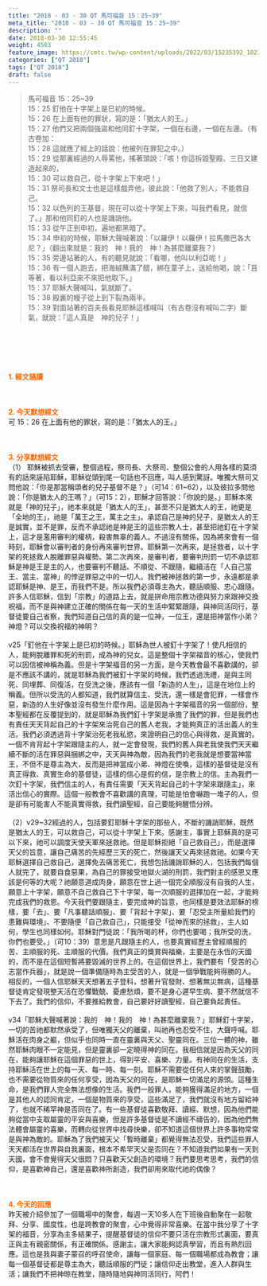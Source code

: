 ```yaml
---
title: "2018 - 03 - 30 QT 馬可福音 15：25~39"
meta_title: "2018 - 03 - 30 QT 馬可福音 15：25~39"
description: ""
date: 2018-03-30 12:55:45
weight: 4583
feature_image: https://cmtc.tw/wp-content/uploads/2022/03/15235392_10211799862337740_180693556567566654_o-1.webp
categories: ["QT 2018"]
tags: ["QT 2018"]
draft: false
---
```


<blockquote>馬可福音 15：25~39<br />
15：25 釘他在十字架上是巳初的時候。<br />
15：26 在上面有他的罪狀，寫的是：「猶太人的王。」<br />
15：27 他們又把兩個強盜和他同釘十字架，一個在右邊，一個在左邊。（有古卷加：<br />
15：28 這就應了經上的話說：他被列在罪犯之中。）<br />
15：29 從那裏經過的人辱罵他，搖著頭說：「咳！你這拆毀聖殿、三日又建造起來的，<br />
15：30 可以救自己，從十字架上下來吧！」<br />
15：31 祭司長和文士也是這樣戲弄他，彼此說：「他救了別人，不能救自己。<br />
15：32 以色列的王基督，現在可以從十字架上下來，叫我們看見，就信了。」那和他同釘的人也是譏誚他。<br />
15：33 從午正到申初，遍地都黑暗了。<br />
15：34 申初的時候，耶穌大聲喊著說：「以羅伊！以羅伊！拉馬撒巴各大尼？」（翻出來就是：我的　神！我的　神！為甚麼離棄我？）<br />
15：35 旁邊站著的人，有的聽見就說：「看哪，他叫以利亞呢！」<br />
15：36 有一個人跑去，把海絨蘸滿了醋，綁在葦子上，送給他喝，說：「且等著，看以利亞來不來把他取下。」<br />
15：37 耶穌大聲喊叫，氣就斷了。<br />
15：38 殿裏的幔子從上到下裂為兩半。<br />
15：39 對面站著的百夫長看見耶穌這樣喊叫（有古卷沒有喊叫二字）斷氣，就說：「這人真是　神的兒子！」</blockquote><br />
&nbsp;<br />
<br />
&nbsp;<br />
<br />
<span style="color: #ff6600;"><strong>1. </strong><strong>經文誦讀</strong></span><br />
<br />
<span style="color: #ff6600;"><strong> </strong></span><br />
<br />
<span style="color: #ff6600;"><strong>2. 今天默想</strong><strong>經文<br />
</strong></span>可 15：26 在上面有他的罪狀，寫的是：「猶太人的王。」<br />
<br />
&nbsp;<br />
<br />
<span style="color: #ff6600;"><strong>3. 分享默想經文<br />
</strong></span>（1） 耶穌被抓去受審，整個過程，祭司長、大祭司、整個公會的人用各樣的莫須有的話來誣陷耶穌，耶穌從頭到尾一句話也不回應，叫人感到驚訝。唯獨大祭司又問他說：「你是那當稱頌者的兒子基督不是？」（可14：61~62），以及彼拉多問他說：「你是猶太人的王嗎？」（可15：2），耶穌才回答說：「你說的是。」耶穌本來就是「神的兒子」，祂本來就是「猶太人的王」，甚至不只是猶太人的王，祂更是「全地的王」，祂是「萬王之王，萬主之主」。承認自己是神的兒子，是猶太人的王是誠實，並不是罪，反而不承認祂是神是王的這些宗教人士，甚至把祂釘在十字架上，這才是濫用審判的權柄，殺害無辜的義人。不過沒有關係，因為將來會有一個時刻，耶穌會以審判者的身份再來審判世界。耶穌第一次再來，是拯救者，以十字架的死拯救人脫離罪惡與權勢。第二次再來，是審判者，要審判刑罰一切不承認耶穌是神是王是主的人，也要審判不聽話、不順從、不跟隨，繼續活在「人自己當王、當主、當神」的悖逆罪惡之中的一切人。我們被神拯救的第一步，永遠都是承認耶穌是神、是王，而我們不是。所以我們必須尊主為大，聽話順服、忠心跟隨。許多人信耶穌，信到「宗教」的道路上去，就是拼命用宗教功德與努力來跟神交換祝福，而不是與神建立正確的關係在每一天的生活中緊緊跟隨，與神同活同行，基督徒要自己省察，我們知道自己信的真的是一位神，一位王，還是把神當作小弟？神燈？可以交換祝福的神明？<br />
<br />
v25「釘他在十字架上是巳初的時候。」耶穌為世人被釘十字架了！使凡相信的人，能夠脫離罪和死的刑罰，成為神的兒女。這是整個十字架福音的核心，使我們可以因信被神稱為義。但是十字架福音的另一方面，是今天教會最不喜歡講的，卻是不應該不講的，就是耶穌為我們被釘十字架的時候，我們透過洗禮，是與主同死、同埋葬、同復活，在受洗之後，應該有一個「新造的人生」，這是在地位上的稱義。但所以受洗的人都知道，我們就算信主、受洗，還一樣是會犯罪，一樣會作惡，新造的人生好像並沒有發生什麼作用。這是因為十字架福音的另一個部份，整本聖經都在反覆提到的，就是耶穌為我們釘十字架是承擔了我們的罪，但是我們也有責任天天背起自己的十字架來治死自己的舊人老我，才能夠真正的活出義人的生活。我們必須透過背十字架治死老我私慾，來證明自己的信心與得救，是真實的。一個不肯背起十字架跟隨主的人，就一定會發現，我們的舊人與老我使我們天天繼續不斷的活在罪惡與捆綁之中，天天與神為敵，因為我們的老我就是想要當神當王，不但不是尊主為大，反而是把神當成小弟、神燈在使喚，這樣的基督徒是沒有真正得救、真實生命的基督徒，這樣的信心是假的信，是宗教上的信。主為我們一次釘十字架，我們信主的人，有責任需要「天天背起自己的十字架來跟隨主」，來活出信心的實際。這個一般教會不喜歡講的真理，可能是怕會嚇跑一堆子的人，但是卻有可能害人不能真實得救，我們讀聖經，自己要能夠醒悟分辨。<br />
<br />
（2）v29~32經過的人，包括要釘耶穌十字架的那些人，不斷的譏誚耶穌，既然是猶太人的王，可以救自己，可以從十字架上下來。感謝主，事實上耶穌真的是可以下來，祂可以調度天使天軍來拯救祂。但是耶穌拒絕「自己救自己」，而是選擇天父的旨意，讓自己痛苦的先經歷三天的死亡，然後讓天父再來拯救祂。如果今天耶穌選擇自己救自己，選擇免去痛苦死亡，我想包括譏誚耶穌的人，包括我們每個人就完了，就要自食惡果，為自己的罪接受地獄火湖的刑罰，我們對主的感恩又應該是何等的大呢？祂願意道成肉身，願意在世上過一個完全順服沒有自我的人生，願意上十字架，願意不自己救自己下十字架，每一次順服的選擇加在一起，才能夠完成我們的救恩。今天我們要跟隨主，要完成神的旨意，也同樣是要效法耶穌的榜樣，要「去」、要「凡事聽話順服」、要「背起十字架」、要「忍受主所量給我們的患難與環境」、不要隨便「自己救自己」，只能接受「從神而來的拯救」，主人如何，學生也同樣如何。耶穌對門徒說：「我所喝的杯，你們也要喝；我所受的洗，你們也要受。」（可10：39）意思是凡跟隨主的人，也要真實經歷主曾經順服的苦、主順服的死、主順服的代價。我們真正的獎賞與福樂，主要是在永恆的天國的，而不是在這個短暫將要毀滅的世界上的。在這個世界上，我們要有「受苦的心志當作兵器」，就是說一個準備隨時為主受苦的人，就是一個爭戰能夠得勝的人。相反的，一個人信耶穌天天想著五子登科，想著升官發財、想著無災無病，這種基督徒肯定發現整天活在恐懼戰兢、憂慮愁煩，要不是身心遲早生病、要不然就信不下去了。我們的信仰，不要推給教會，自己要好好讀聖經，自己要負起責任。<br />
<br />
v34「耶穌大聲喊著說：我的　神！我的　神！為甚麼離棄我？」耶穌釘十字架，一切的苦祂都默然承受了，但唯獨天父的離棄，叫祂再也忍受不住，大聲呼喊。耶穌活在肉身之軀，但似乎也同時一直在靈裏與天父、聖靈同在。三位一體的神，雖然耶穌肉眼不一定能見，但是靈裏卻一定曉得神的同在。我相信就是因為天父的同在，能夠讓耶穌在這個罪惡的世上，得到平安、喜樂、力量。有神同在的生活，支持耶穌活在世上的每一天、每一時、每一刻。耶穌不需要從任何人來的掌聲鼓勵，也不需要從物質來的任何享受，因為天父的同在，是耶穌一切滿足的源頭。這種生命，是我們罪人完全無法想像的生活。我們一般罪人，能夠獲得滿足的地方，一個是其他人的認同肯定，一個是物質來的享受，這些滿足了，我們就沒有地方留給神了，也就不稀罕神是否同在了。有一些基督徒喜歡敬拜、讀經、默想，因為他們能夠從當中支取屬靈的平安與喜樂，但是許多基督徒是不讀經不禱告的，因為他們無法體會屬靈的喜樂，而轉向從世界中找尋快樂，卻不知道這個世界上許多事物常常是與神為敵的。耶穌為了我們被天父「暫時離棄」都覺得無法忍受，我們這些罪人天天都活在世界與自我裏面，根本不希罕天父是否同在？不知道我們如果有一天到天國，會不會覺得天父很悶？只喜歡天父創造的環境？我們要思考思考，我們的信仰，是喜歡神自己，還是喜歡神所創造，我們卻用來取代祂的偶像？<br />
<br />
&nbsp;<br />
<br />
<span style="color: #ff6600;"><strong>4. 今天的回應<br />
</strong></span>昨天被介紹參加了一個職場中的聚會，每週一天10多人在下班後自動聚在一起敬拜、分享、國度性，也是跨教會的聚會，心中覺得非常喜樂。在當中我分享了十字架的福音，分享為主多結果子，提醒基督徒的信仰不要只活在宗教形式裏面，要真正與主有親密關係，有正確關係。感謝主，讓大家能夠認真學習，而且有熱烈回應。這也是我與妻子蒙召的呼召使命，讓每一個家庭、每一個職場都成為教會；讓每一個基督徒都是尊主為大，聽話順服的門徒；讓信仰走出教堂，進入人群與生活；讓我們不把神晾在教堂，隨時隨地與神同活同行，阿們！
        